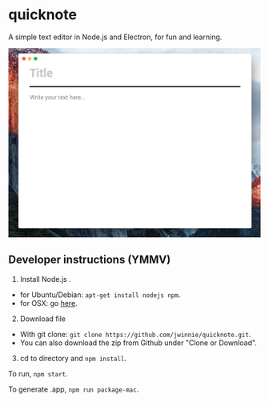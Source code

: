 # quicknote
A simple text editor in Node.js and Electron, for fun and learning.

![quicknote-screenshot-mac-1](/screenshots/quicknote-screenshot-mac-1.png)

## Developer instructions (YMMV)

1. Install Node.js .
  - for Ubuntu/Debian: ```apt-get install nodejs npm```.
  -  for OSX: go [here](https://nodejs.org/en/download/).
2. Download file
  - With git clone: ```git clone https://github.com/jwinnie/quicknote.git```.
  - You can also download the zip from Github under "Clone or Download".
3. cd to directory and ```npm install```.

To run, ```npm start```.

To generate .app, ```npm run package-mac```.
